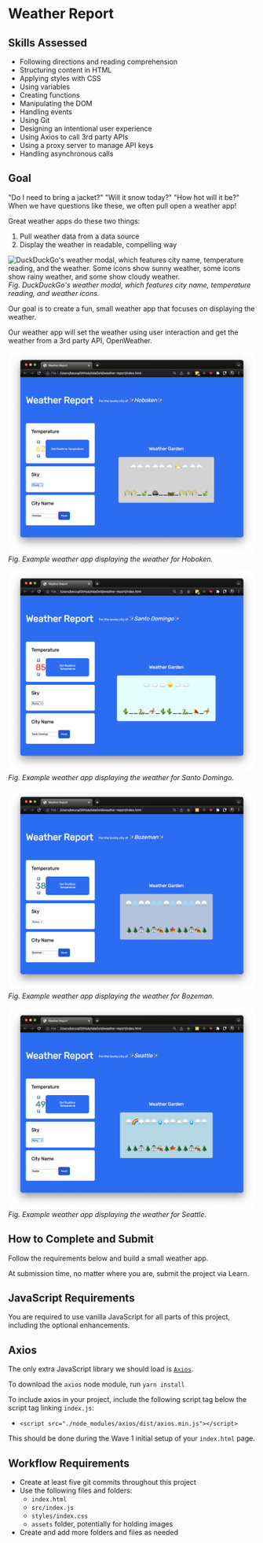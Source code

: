 # Weather Report

## Skills Assessed

- Following directions and reading comprehension
- Structuring content in HTML
- Applying styles with CSS
- Using variables
- Creating functions
- Manipulating the DOM
- Handling events
- Using Git
- Designing an intentional user experience
- Using Axios to call 3rd party APIs
- Using a proxy server to manage API keys
- Handling asynchronous calls

## Goal

"Do I need to bring a jacket?" "Will it snow today?" "How hot will it be?" When we have questions like these, we often pull open a weather app!

Great weather apps do these two things:

1. Pull weather data from a data source
1. Display the weather in readable, compelling way

![DuckDuckGo's weather modal, which features city name, temperature reading, and the weather. Some icons show sunny weather, some icons show rainy weather, and some show cloudy weather.](ada-project-docs/assets/example-duckduckgo.png)  
_Fig. DuckDuckGo's weather modal, which features city name, temperature reading, and weather icons._

Our goal is to create a fun, small weather app that focuses on displaying the weather.

Our weather app will set the weather using user interaction and get the weather from a 3rd party API, OpenWeather.

![Example weather app: The temperature reads 62, in yellow text. The selected dropdown for "Sky" is "Cloudy." There is a depiction of cloudy weather. The city name is "Hoboken." The header reads "Hoboken."](ada-project-docs/assets/cloudy-62.png)  
_Fig. Example weather app displaying the weather for Hoboken._

![Example weather app: The temperature reads 85, in red text. The selected dropdown for "Sky" is "Sunny." There is a depiction of sunny weather. The city name is "Santo Domingo" The header reads "Santo Domingo."](ada-project-docs/assets/santo-domingo-85.png)  
_Fig. Example weather app displaying the weather for Santo Domingo._

![Example weather app: The temperature reads 38, in teal text. The selected dropdown for "Sky" is "Snowy." There is a depiction of snowy weather. The city name is "Bozeman." The header reads "Bozeman."](ada-project-docs/assets/snow-38.png)  
_Fig. Example weather app displaying the weather for Bozeman._

![Example weather app: The temperature reads 49, in teal text. The selected dropdown for "Sky" is "Rainy." There is a depiction of rainy weather. The city name is "Seattle." The header reads "Seattle."](ada-project-docs/assets/rainy-49.png)  
_Fig. Example weather app displaying the weather for Seattle._

## How to Complete and Submit

Follow the requirements below and build a small weather app.

At submission time, no matter where you are, submit the project via Learn.

## JavaScript Requirements

You are required to use vanilla JavaScript for all parts of this project, including the optional enhancements.

## Axios
The only extra JavaScript library we should load is [`Axios`](https://axios-http.com/docs/intro).

To download the `axios` node module, run `yarn install`

To include axios in your project, include the following script tag below the script tag linking `index.js`:
- `<script src="./node_modules/axios/dist/axios.min.js"></script>`

This should be done during the Wave 1 initial setup of your `index.html` page.

## Workflow Requirements

- Create at least five git commits throughout this project
- Use the following files and folders:
  - `index.html`
  - `src/index.js`
  - `styles/index.css`
  - `assets` folder, potentially for holding images
- Create and add more folders and files as needed

